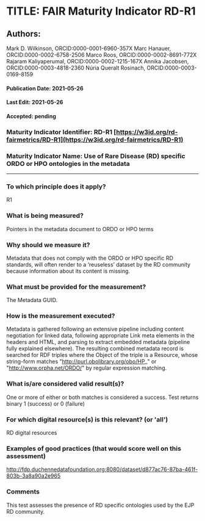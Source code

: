 # TITLE:  FAIR Maturity Indicator RD-R1

## Authors:
Mark D. Wilkinson, ORCID:0000-0001-6960-357X
Marc Hanauer, ORCID:0000-0002-6758-2506
Marco Roos, ORCID:0000-0002-8691-772X
Rajaram Kaliyaperumal, ORCID:0000-0002-1215-167X
Annika Jacobsen, ORCID:0000-0003-4818-2360
Núria Queralt Rosinach, ORCID:0000-0003-0169-8159

#### Publication Date: 2021-05-26
#### Last Edit: 2021-05-26
#### Accepted: pending


### Maturity Indicator Identifier: RD-R1 [https://w3id.org/rd-fairmetrics/RD-R1](https://w3id.org/rd-fairmetrics/RD-R1)

### Maturity Indicator Name: Use of Rare Disease (RD) specific ORDO or HPO ontologies in the metadata
----

### To which principle does it apply?  
R1

### What is being measured?
Pointers in the metadata document to ORDO or HPO terms

### Why should we measure it?
Metadata that does not comply with the ORDO or HPO specific RD standards, will often render to a ‘reuseless’ dataset by the RD community because information about its content is missing.

### What must be provided for the measurement?
The Metadata GUID.


### How is the measurement executed?
Metadata is gathered following an extensive pipeline including content negotiation for linked data, following appropriate Link meta elements in the headers and HTML, and parsing to extract embedded metadata (pipeline fully explained elsewhere).  The resulting combined metadata record is searched for RDF triples where the Object of the triple is a Resource, whose string-form matches "http://purl.obolibrary.org/obo/HP_" or "http://www.orpha.net/ORDO/" by regular expression matching.


### What is/are considered valid result(s)?
One or more of either or both matches is considered a success.  Test returns binary 1 (success) or 0 (failure)


### For which digital resource(s) is this relevant? (or 'all')
RD digital resources

### Examples of good practices (that would score well on this assessment)
http://fdp.duchennedatafoundation.org:8080/dataset/d877ac76-87ba-461f-803b-3a8a90a2e965

### Comments
This test assesses the presence of RD specific ontologies used by the EJP RD community.

